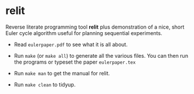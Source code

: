 # relit
Reverse literate programming tool **relit** plus demonstration of a nice, short Euler cycle algorithm useful for planning sequential experiments.

* Read `eulerpaper.pdf` to see what it is all about.

* Run `make` 
  (or `make all`) to generate all the various files. You can then run the programs or typeset the paper `eulerpaper.tex`

* Run `make man` 
  to get the manual for relit.

* Run `make clean` 
  to tidyup.


